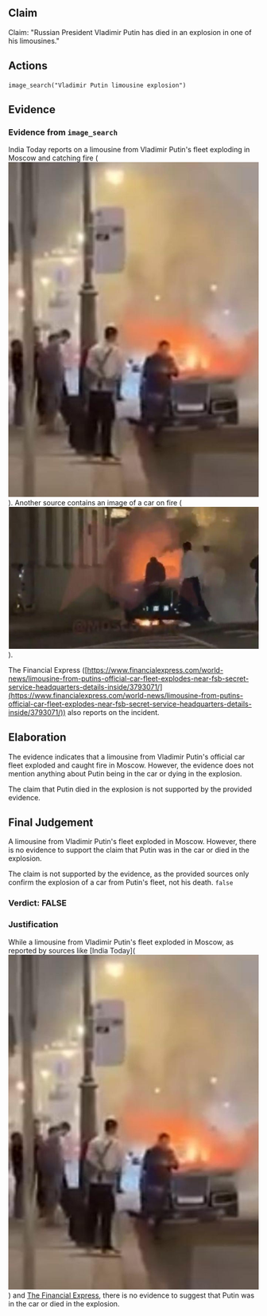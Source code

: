 ## Claim
Claim: "Russian President Vladimir Putin has died in an explosion in one of his limousines."

## Actions
```
image_search("Vladimir Putin limousine explosion")
```

## Evidence
### Evidence from `image_search`
India Today reports on a limousine from Vladimir Putin's fleet exploding in Moscow and catching fire (![image 6531](media/2025-08-29_22-51-1756507868-799668.jpg)). Another source contains an image of a car on fire (![image 6532](media/2025-08-29_22-51-1756507870-222491.jpg)).

The Financial Express ([https://www.financialexpress.com/world-news/limousine-from-putins-official-car-fleet-explodes-near-fsb-secret-service-headquarters-details-inside/3793071/](https://www.financialexpress.com/world-news/limousine-from-putins-official-car-fleet-explodes-near-fsb-secret-service-headquarters-details-inside/3793071/)) also reports on the incident.


## Elaboration
The evidence indicates that a limousine from Vladimir Putin's official car fleet exploded and caught fire in Moscow. However, the evidence does not mention anything about Putin being in the car or dying in the explosion.

The claim that Putin died in the explosion is not supported by the provided evidence.


## Final Judgement
A limousine from Vladimir Putin's fleet exploded in Moscow. However, there is no evidence to support the claim that Putin was in the car or died in the explosion.

The claim is not supported by the evidence, as the provided sources only confirm the explosion of a car from Putin's fleet, not his death. `false`


### Verdict: FALSE

### Justification
While a limousine from Vladimir Putin's fleet exploded in Moscow, as reported by sources like [India Today](![image 6531](media/2025-08-29_22-51-1756507868-799668.jpg)) and [The Financial Express](https://www.financialexpress.com/world-news/limousine-from-putins-official-car-fleet-explodes-near-fsb-secret-service-headquarters-details-inside/3793071/), there is no evidence to suggest that Putin was in the car or died in the explosion.
